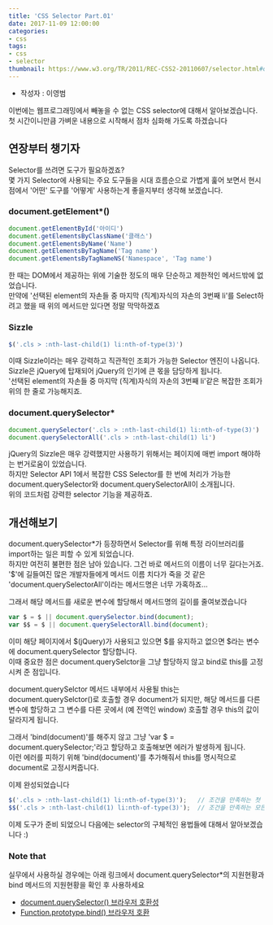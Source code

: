 ```yaml
---
title: 'CSS Selector Part.01'
date: 2017-11-09 12:00:00
categories:
- css
tags:
- css
- selector
thumbnail: https://www.w3.org/TR/2011/REC-CSS2-20110607/selector.html#q5.0
---
```


* 작성자 : 이영범

이번에는 웹프로그래밍에서 빼놓을 수 없는 CSS selector에 대해서 알아보겠습니다.
첫 시간이니만큼 가벼운 내용으로 시작해서 점차 심화해 가도록 하겠습니다

## 연장부터 챙기자
Selector를 쓰려면 도구가 필요하겠죠? <br>
몇 가지 Selector에 사용되는 주요 도구들을 시대 흐름순으로 가볍게 훑어 보면서 현시점에서 '어떤' 도구를 '어떻게' 사용하는게 좋을지부터 생각해 보겠습니다.

### document.getElement*()
```javascript
document.getElementById('아이디')
document.getElementsByClassName('클래스')
document.getElementsByName('Name')
document.getElementsByTagName('Tag name')
document.getElementsByTagNameNS('Namespace', 'Tag name')
```
한 때는 DOM에서 제공하는 위에 기술한 정도의 매우 단순하고 제한적인 메서드밖에 없었습니다.<br> 
만약에 '선택된 element의 자손들 중 마지막 (직계)자식의 자손의 3번째 li'를 Select하려고 했을 때 위의 메서드만 있다면 정말 막막하겠죠       

### Sizzle 
```javascript
$('.cls > :nth-last-child(1) li:nth-of-type(3)')
```
이때 Sizzle이라는 매우 강력하고 직관적인 조회가 가능한 Selector 엔진이 나옵니다. <br>
Sizzle은 jQuery에 탑재되어 jQuery의 인기에 큰 몫을 담당하게 됩니다. <br>
'선택된 element의 자손들 중 마지막 (직계)자식의 자손의 3번째 li'같은 복잡한 조회가 위의 한 줄로 가능해지죠.
  
### document.querySelector*
```javascript
document.querySelector('.cls > :nth-last-child(1) li:nth-of-type(3)')
document.querySelectorAll('.cls > :nth-last-child(1) li')
```
jQuery의 Sizzle은 매우 강력했지만 사용하기 위해서는 페이지에 매번 import 해야하는 번거로움이 있었습니다.<br>
하지만 Selector API 1에서 복잡한 CSS Selector를 한 번에 처리가 가능한 document.querySelector와 document.querySelectorAll이 소개됩니다.<br>
위의 코드처럼 강력한 selector 기능을 제공하죠.<br>

## 개선해보기
document.querySelector*가 등장하면서 Selector를 위해 특정 라이브러리를 import하는 일은 피할 수 있게 되었습니다.<br>
하지만 여전히 불편한 점은 남아 있습니다. 그건 바로 메서드의 이름이 너무 길다는거죠.<br>
'$'에 길들여진 많은 개발자들에게 메서드 이름 치다가 죽을 것 같은 'document.querySelectorAll'이라는 메서드명은 너무 가혹하죠...

그래서 해당 메서드를 새로운 변수에 할당해서 메서드명의 길이를 줄여보겠습니다
```javascript
var $ = $ || document.querySelector.bind(document);
var $$ = $ || document.querySelectorAll.bind(document);
```
이미 해당 페이지에서 $(jQuery)가 사용되고 있으면 $를 유지하고 없으면 $라는 변수에 document.querySelector 할당합니다.<br>
이때 중요한 점은 document.querySelctor을 그냥 할당하지 않고 bind로 this를 고정시켜 준 점입니다.<br>

document.querySelctor 메서드 내부에서 사용될 this는 document.querySelctor()로 호출할 경우 document가 되지만, 해당 메서드를 다른 변수에 할당하고 그 변수를 다른 곳에서 (예 전역인 window) 호출할 경우 this의 값이 달라지게 됩니다.<br>

그래서 'bind(document)'를 해주지 않고 그냥 'var $ = document.querySelector;'라고 할당하고 호출해보면 에러가 발생하게 됩니다.<br>
이런 에러를 피하기 위해 'bind(document)'를 추가해줘서 this를 명시적으로 document로 고정시켜줍니다.

이제 완성되었습니다
```javascript
$('.cls > :nth-last-child(1) li:nth-of-type(3)');   // 조건을 만족하는 첫 번째 element만 select
$$('.cls > :nth-last-child(1) li:nth-of-type(3)');  // 조건을 만족하는 모든 element select
```


이제 도구가 준비 되었으니 다음에는 selector의 구체적인 용법들에 대해서 알아보겠습니다 :) 

### Note that
실무에서 사용하실 경우에는 아래 링크에서 document.querySelector*의 지원현황과 bind 메서드의 지원현황을 확인 후 사용하세요
- <a href="https://developer.mozilla.org/ko/docs/Web/API/Document/querySelector#Browser_Compatibility">document.querySelector() 브라우저 호환성</a>
- <a href="https://developer.mozilla.org/ko/docs/Web/JavaScript/Reference/Global_Objects/Function/bind#Browser_Compatibility">Function.prototype.bind() 브라우저 호환</a>
